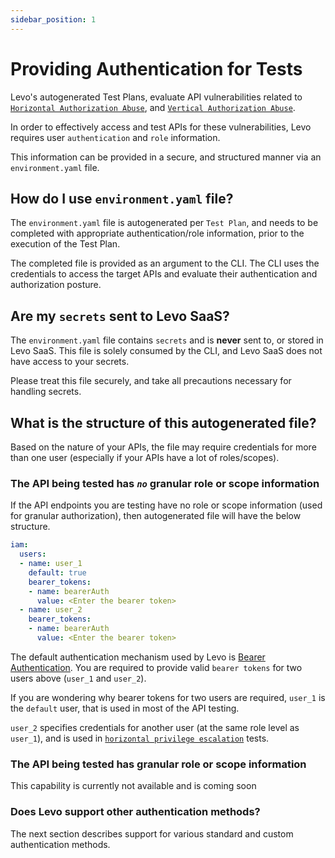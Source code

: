 ```yaml
---
sidebar_position: 1
---
```


# Providing Authentication for Tests

Levo's autogenerated Test Plans, evaluate API vulnerabilities related to [`Horizontal Authorization Abuse`][horizontal-priv-abuse], and [`Vertical Authorization Abuse`][vertical-priv-abuse].

In order to effectively access and test APIs for these vulnerabilities, Levo requires user `authentication` and `role` information.

This information can be provided in a secure, and structured manner via an `environment.yaml` file.

## How do I use `environment.yaml` file?

The `environment.yaml` file is autogenerated per `Test Plan`, and needs to be completed with appropriate authentication/role information, prior to the execution of the Test Plan.

The completed file is provided as an argument to the CLI. The CLI uses the credentials to access the target APIs and evaluate their authentication and authorization posture.

## Are my `secrets` sent to Levo SaaS?

The `environment.yaml` file contains `secrets` and is **never** sent to, or stored in Levo SaaS. This file is solely consumed by the CLI, and Levo SaaS does not have access to your secrets.

Please treat this file securely, and take all precautions necessary for handling secrets.

## What is the structure of this autogenerated file?

Based on the nature of your APIs, the file may require credentials for more than one user (especially if your APIs have a lot of roles/scopes).

### The API being tested has *`no`* granular role or scope information
If the API endpoints you are testing have no role or scope information (used for granular authorization), then autogenerated file will have the below structure.

```YAML
iam:
  users:
  - name: user_1
    default: true
    bearer_tokens:
    - name: bearerAuth
      value: <Enter the bearer token>
  - name: user_2
    bearer_tokens:
    - name: bearerAuth
      value: <Enter the bearer token>
```
The default authentication mechanism used by Levo is [Bearer Authentication][bearer-auth]. You are required to provide
valid `bearer tokens` for two users above (`user_1` and `user_2`).

If you are wondering why bearer tokens for two users are required, `user_1` is the `default` user, that is used in most of the API testing.

`user_2` specifies credentials for another user (at the same role level as `user_1`), and is used in [`horizontal privilege escalation`][idor] tests.


### The API being tested has granular role or scope information
This capability is currently not available and is coming soon

### Does Levo support other authentication methods?
The next section describes support for various standard and custom authentication methods.


[horizontal-priv-abuse]: https://en.wikipedia.org/wiki/Privilege_escalation#Horizontal
[vertical-priv-abuse]: https://en.wikipedia.org/wiki/Privilege_escalation#Vertical
[idor]: /vulnerabilities/v1/OWASP-API-10/A1-BOLA


[bearer-auth]: https://swagger.io/docs/specification/authentication/bearer-authentication/

